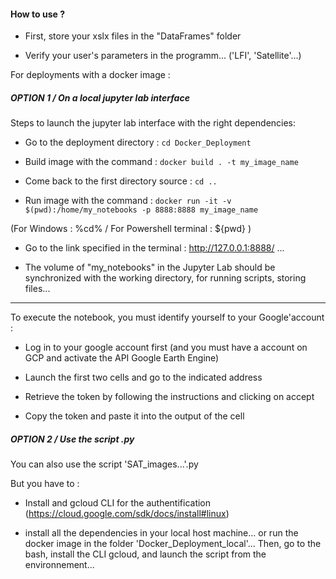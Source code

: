 #### How to use ?

- First, store your xslx files in the "DataFrames" folder

- Verify your user's parameters in the programm... ('LFI', 'Satellite'...)


For deployments with a docker image :

##### OPTION 1 / On a local jupyter lab interface

Steps to launch the jupyter lab interface with the right dependencies:

- Go to the deployment directory : ``` cd Docker_Deployment ```

- Build image with the command :
```docker build . -t my_image_name```

- Come back to the first directory source : ``` cd .. ```

- Run image with the command :
```docker run -it -v $(pwd):/home/my_notebooks -p 8888:8888 my_image_name```

(For Windows : %cd% / For Powershell terminal : ${pwd} )

- Go to the link specified in the terminal : http://127.0.0.1:8888/ ...

- The volume of "my_notebooks" in the Jupyter Lab should be synchronized with the working directory,
for running scripts, storing files...

----

To execute the notebook, you must identify yourself to your Google'account : 

- Log in to your google account first (and you must have a account on GCP and activate the API Google Earth Engine)

- Launch the first two cells and go to the indicated address

- Retrieve the token by following the instructions and clicking on accept

- Copy the token and paste it into the output of the cell


##### OPTION 2 / Use the script .py

You can also use the script 'SAT_images...'.py 

But you have to :

- Install and gcloud CLI for the authentification (https://cloud.google.com/sdk/docs/install#linux)

- install all the dependencies in your local host machine... or run the docker image in the folder 'Docker_Deployment_local'... Then, go to the bash, install the CLI gcloud, and launch the script from the environnement...
